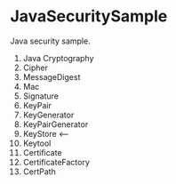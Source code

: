 # JavaSecuritySample
Java security sample.

1. Java Cryptography
2. Cipher
3. MessageDigest
4. Mac
5. Signature
6. KeyPair
7. KeyGenerator
8. KeyPairGenerator
9. KeyStore <--
10. Keytool
11. Certificate
12. CertificateFactory
13. CertPath
